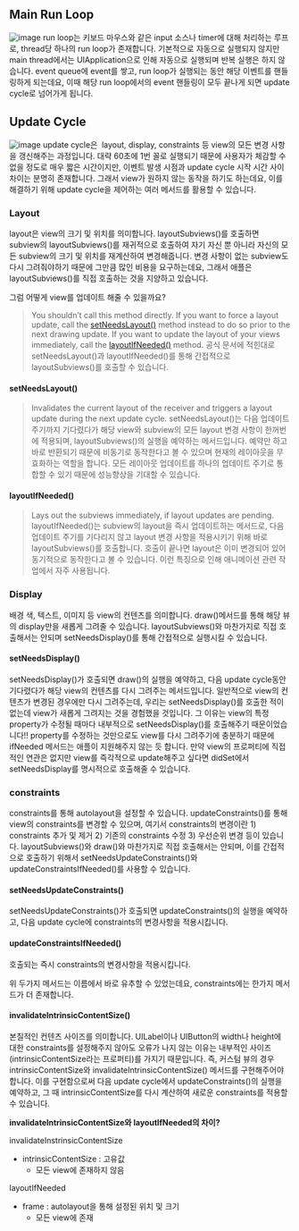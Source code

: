 ## **Main Run Loop**
![image](https://github.com/All-About-iOS/Weekly-I-Learned/assets/52594310/b5d5cbb1-506f-4c07-83aa-75665598b4f2)
run loop는 키보드 마우스와 같은 input 소스나 timer에 대해 처리하는 루프로, thread당 하나의 run loop가 존재합니다. 기본적으로 자동으로 실행되지 않지만 main thread에서는 UIApplication으로 인해 자동으로 실행되며 반복 실행은 하지 않습니다.
event queue에 event를 쌓고, run loop가 실행되는 동안 해당 이벤트를 핸들링하게 되는데요, 이때 해당 run loop에서의 event 핸들링이 모두 끝나게 되면 update cycle로 넘어가게 됩니다.

## **Update Cycle**
![image](https://github.com/All-About-iOS/Weekly-I-Learned/assets/52594310/2dfec569-2cff-463a-95e9-fdf80bb3d62a)
update cycle은  layout, display, constraints 등 view의 모든 변경 사항을 갱신해주는 과정입니다. 대략 60초에 1번 꼴로 실행되기 때문에 사용자가 체감할 수 없을 정도로 매우 짧은 시간이지만, 이벤트 발생 시점과 update cycle 시작 시간 사이 차이는 분명히 존재합니다.
그래서 view가 원하지 않는 동작을 하기도 하는데요, 이를 해결하기 위해 update cycle을 제어하는 여러 메서드를 활용할 수 있습니다.

### **Layout**
layout은 view의 크기 및 위치를 의미합니다. layoutSubviews()를 호출하면 subview의 layoutSubviews()를 재귀적으로 호출하여
자기 자신 뿐 아니라 자신의 모든 subview의 크기 및 위치를 재계산하여 변경해줍니다. 변경 사항이 없는 subview도 다시 그려줘야하기 때문에 그만큼 많인 비용을 요구하는데요, 그래서 애플은 layoutSubviews()를 직접 호출하는 것을 지양하고 있습니다.

그럼 어떻게 view를 업데이트 해줄 수 있을까요?

> You shouldn’t call this method directly. If you want to force a layout update, call the [setNeedsLayout()](https://developer.apple.com/documentation/uikit/uiview/1622601-setneedslayout) method instead to do so prior to the next drawing update. If you want to update the layout of your views immediately, call the [layoutIfNeeded()](https://developer.apple.com/documentation/uikit/uiview/1622507-layoutifneeded) method.
공식 문서에 적힌대로 setNeedsLayout()과 layoutIfNeeded()를 통해 간접적으로 layoutSubviews()를 호출할 수 있습니다.

#### **setNeedsLayout()**
> Invalidates the current layout of the receiver and triggers a layout update during the next update cycle.
setNeedsLayout()는 다음 업데이트 주기까지 기다렸다가 해당 view와 subview의 모든 layout 변경 사항이 한꺼번에 적용되며, layoutSubviews()의 실행을 예약하는 메서드입니다. 예약만 하고 바로 반환되기 때문에 비동기로 동작한다고 볼 수 있으며 현재의 레이아웃을 무효화하는 역할을 합니다. 모든 레이아웃 업데이트를 하나의 업데이트 주기로 통합할 수 있기 때문에 성능향상을 기대할 수 있습니다.

#### **layoutIfNeeded()**
> Lays out the subviews immediately, if layout updates are pending.
layoutIfNeeded()는 subview의 layout을 즉시 업데이트하는 메서드로, 다음 업데이트 주기를 기다리지 않고 layout 변경 사항을 적용시키기 위해 바로 layoutSubviews()를 호출합니다. 호출이 끝나면 layout은 이미 변경되어 있어 동기적으로 동작한다고 볼 수 있습니다. 이런 특징으로 인해 애니메이션 관련 작업에서 자주 사용됩니다. 

### **Display**
배경 색, 텍스트, 이미지 등 view의 컨텐츠를 의미합니다. draw()메서드를 통해 해당 뷰의 display만을 새롭게 그려줄 수 있습니다. layoutSubviews()와 마찬가지로 직접 호출해서는 안되며 setNeedsDisplay()를 통해 간접적으로 실행시킬 수 있습니다.

#### **setNeedsDisplay()**
setNeedsDisplay()가 호출되면 draw()의 실행을 예약하고, 다음 update cycle동안 기다렸다가 해당 view의 컨텐츠를 다시 그려주는 메서드입니다. 일반적으로 view의 컨텐츠가 변경된 경우에만 다시 그려주는데, 우리는 setNeedsDisplay()를 호출한 적이 없는데 view가 새롭게 그려지는 것을 경험했을 것입니다.
그 이유는 view의 특정 property가 수정될 때마다 내부적으로 setNeedsDisplay()를 호출해주기 때문이었습니다!! property를 수정하는 것만으로도 view를 다시 그려주기에 충분하기 때문에 ifNeeded 메서드는 애플이 지원해주지 않는 듯 합니다. 만약 view의 프로퍼티에 직접적인 연관은 없지만 view를 즉각적으로 update해주고 싶다면 didSet에서 setNeedsDisplay를 명시적으로 호출해줄 수 있습니다.

### **constraints**
constraints를 통해 autolayout을 설정할 수 있습니다. updateConstraints()를 통해 view의 constraints를 변경할 수 있으며, 여기서 constraints의 변경이란 1) constraints 추가 및 제거 2) 기존의 constraints 수정 3) 우선순위 변경 등이 있습니다. layoutSubviews()와 draw()와 마찬가지로 직접 호출해서는 안되며, 이를 간접적으로 호출하기 위해서 setNeedsUpdateConstraints()와 updateConstraintsIfNeeded()를 사용할 수 있습니다.

#### **setNeedsUpdateConstraints()**
setNeedsUpdateConstraints()가 호출되면 updateConstraints()의 실행을 예약하고, 다음 update cycle에 constraints의 변경사항을 적용시킵니다.

#### **updateConstraintsIfNeeded()**
호출되는 즉시 constraints의 변경사항을 적용시킵니다.

위 두가지 메서드는 이름에서 바로 유추할 수 있었는데요, constraints에는 한가지 메서드가 더 존재합니다.

#### **invalidateIntrinsicContentSize()**
본질적인 컨텐츠 사이즈를 의미합니다. UILabel이나 UIButton의 width나 height에 대한 constraints를 설정해주지 않아도 오류가 나지 않는 이유는 내부적인 사이즈(intrinsicContentSize라는 프로퍼티)를 가지기 때문입니다. 즉, 커스텀 뷰의 경우 intrinsicContentSize와 invalidateIntrinsicContentSize() 메서드를 구현해주어야 합니다.
이를 구현함으로써 다음 update cycle에서 updateConstraints()의 실행을 예약하고, 그 때 intrinsicContentSize를 다시 계산하여 새로운 constraints를 적용할 수 있습니다.

**invalidateIntrinsicContentSize와 layoutIfNeeded의 차이?**

invalidateInstrinsicContentSize 

-   intrinsicContentSize : 고유값
    -   모든 view에 존재하지 않음

layoutIfNeeded

-   frame : autolayout을 통해 설정된 위치 및 크기
    -   모든 view에 존재
